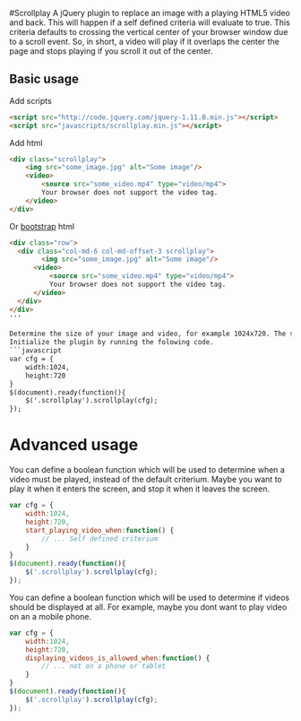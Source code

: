 #Scrollplay
A jQuery plugin to replace an image with a playing HTML5 video and back. This will happen if a self defined criteria will 
evaluate to true. This criteria defaults to crossing the vertical center of your browser window due to a scroll 
event. So, in short, a video will play if it overlaps the center the page and stops playing if you scroll it out of the 
center.

## Basic usage
Add scripts
```html
<script src="http://code.jquery.com/jquery-1.11.0.min.js"></script>
<script src="javascripts/scrollplay.min.js"></script>
```

Add html
```html
<div class="scrollplay">
    <img src="some_image.jpg" alt="Some image"/>
    <video>
        <source src="some_video.mp4" type="video/mp4">
        Your browser does not support the video tag.
    </video>
</div>
```
Or [bootstrap](http://getbootstrap.com/) html
```html
<div class="row">
  <div class="col-md-6 col-md-offset-3 scrollplay">
        <img src="some_image.jpg" alt="Some image"/>
      <video>
          <source src="some_video.mp4" type="video/mp4">
          Your browser does not support the video tag.
      </video>
  </div>
</div>
'''

Determine the size of your image and video, for example 1024x720. The size of the image and the video should be equal. 
Initialize the plugin by running the folowing code.
```javascript
var cfg = {
    width:1024,
    height:720
}
$(document).ready(function(){
    $('.scrollplay').scrollplay(cfg);
});
```

Advanced usage
==============
You can define a boolean function which will be used to determine when a video must be played, instead of the default 
criterium. Maybe you want to play it when it enters the screen, and stop it when it leaves the screen.
```javascript
var cfg = {
    width:1024,
    height:720,
    start_playing_video_when:function() {
        // ... Self defined criterium
    }
}
$(document).ready(function(){
    $('.scrollplay').scrollplay(cfg);
});
```

You can define a boolean function which will be used to determine if videos should be displayed at all. For example, maybe
you dont want to play video on an a mobile phone.
```javascript
var cfg = {
    width:1024,
    height:720,
    displaying_videos_is_allowed_when:function() {
        // ... not on a phone or tablet
    }
}
$(document).ready(function(){
    $('.scrollplay').scrollplay(cfg);
});
```